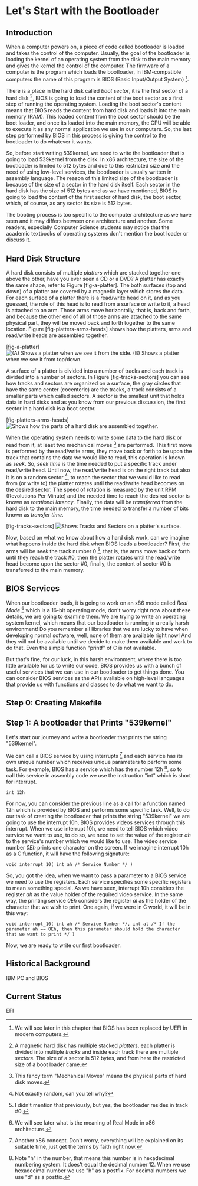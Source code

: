 # Let's Start with the Bootloader

## Introduction

When a computer powers on, a piece of code called bootloader is loaded and takes the control of the computer. Usually, the goal of the bootloader is loading the kernel of an operating system from the disk to the main memory and gives the kernel the control of the computer. The firmware of a computer is the program which loads the bootloader, in IBM-compatible computers the name of this program is BIOS (Basic Input/Output System) [^2].

There is a place in the hard disk called *boot sector*, it is the first sector of a hard disk [^3], BIOS is going to load the content of the boot sector as a first step of running the operating system. Loading the boot sector's content means that BIOS reads the content from hard disk and loads it into the main memory (RAM). This loaded content from the boot sector should be the boot loader, and once its loaded into the main memory, the CPU will be able to execute it as any normal application we use in our computers. So, the last step performed by BIOS in this process is giving the control to the bootloader to do whatever it wants.

So, before start writing 539kernel, we need to write the bootloader that is going to load 539kernel from the disk. In x86 architecture, the size of the bootloader is limited to 512 bytes and due to this restricted size and the need of using low-level services, the bootloader is usually written in assembly language. The reason of this limited size of the bootloader is because of the size of a sector in the hard disk itself. Each sector in the hard disk has the size of 512 bytes and as we have mentioned, BIOS is going to load the content of the first sector of hard disk, the boot sector, which, of course, as any sector its size is 512 bytes.

The booting process is too specific to the computer architecture as we have seen and it may differs between one architecture and another. Some readers, especially Computer Science students may notice that the academic textbooks of operating systems don't mention the boot loader or discuss it.

## Hard Disk Structure

A hard disk consists of multiple *platters* which are stacked together one above the other, have you ever seen a CD or a DVD? A platter has exactly the same shape, refer to Figure [fig-a-platter]. The both surfaces (top and down) of a platter are covered by a magnetic layer which stores the data. For each surface of a platter there is a read/write head on it, and as you guessed, the role of this head is to read from a surface or write to it, a head is attached to an arm. Those arms move horizontally, that is, back and forth, and because the other end of all of those arms are attached to the same physical part, they will be moved back and forth together to the same location. Figure [fig-platters-arms-heads] shows how the platters, arms and read/write heads are assembled together.

[fig-a-platter] ![(A) Shows a platter when we see it from the side. (B) Shows a platter when we see it from top/down.](Figures/bootloader-ch/a-platter.png)

A surface of a platter is divided into a number of tracks and each track is divided into a number of sectors. In Figure [fig-tracks-sectors] you can see how tracks and sectors are organized on a surface, the gray circles that have the same center (cocenteric) are the tracks, a track consists of a smaller parts which called sectors.  A sector is the smallest unit that holds data in hard disks and as you know from our previous discussion, the first sector in a hard disk is a boot sector.

[fig-platters-arms-heads] ![Shows how the parts of a hard disk are assembled together.](Figures/bootloader-ch/platters-arms-heads.png)

When the operating system needs to write some data to the hard disk or read from it, at least two mechanical moves [^mech-moves] are performed. This first move is performed by the read/write arms, they move back or forth to be upon the track that contains the data we would like to read, this operation is known as *seek*. So, *seek time* is the time needed to put a specific track under read/write head. Until now, the read/write head is on the right track but also it is on a random sector [^random-sector], to reach the sector that we would like to read from (or write to) the platter rotates until the read/write head becomes on the desired sector. The speed of rotation is measured by the unit RPM (Revolutions Per Minute) and the needed time to reach the desired sector is known as *rotational latency*. Finally, the data will be *transferred* from the hard disk to the main memory, the time needed to transfer a number of bits known as *transfer time*.

[fig-tracks-sectors] ![Shows Tracks and Sectors on a platter's surface.](Figures/bootloader-ch/tracks-sectors.png)

Now, based on what we know about how a hard disk work, can we imagine what happens inside the hard disk when BIOS loads a bootloader? First, the arms will be *seek* the track number 0 [^bootloader-track-0], that is, the arms move back or forth until they reach the track #0, then the platter rotates until the read/write head become upon the sector #0, finally, the content of sector #0 is transferred to the main memory.

## BIOS Services
When our bootloader loads, it is going to work on an x86 mode called *Real Mode* [^real-mode] which is a 16-bit operating mode, don't worry right now about these details, we are going to examine them. We are trying to write an operating system kernel, which means that our bootloader is running in a really harsh environment! Do you remember all libraries that we are lucky to have when developing normal software, well, none of them are available right now! And they will not be available until we decide to make them available and work to do that. Even the simple function "printf" of C is not available. 

But that's fine, for our luck, in this harsh environment, where there is too little available for us to write our code, BIOS provides us with a bunch of useful services that we can use in our bootloader to get things done. You can consider BIOS services as the APIs available on high-level languages that provide us with functions and classes to do what we want to do.

## Step 0: Creating Makefile

## Step 1: A bootloader that Prints "539kernel"
Let's start our journey and write a bootloader that prints the string "539kernel". 

We can call a BIOS service by using interrupts [^interrupts] and each service has its own unique number which receives unique parameters to perform some task. For example, BIOS has a service which has the number 12h [^hex], so to call this service in assembly code we use the instruction "int" which is short for interrupt.

```{.assembly}
int 12h
```

For now, you can consider the previous line as a call for a function named 12h which is provided by BIOS and performs some specific task. Well, to do our task of creating the bootloader that prints the string "539kernel" we are going to use the interrupt 10h, BIOS provides videos services through this interrupt. When we use interrupt 10h, we need to tell BIOS which video service we want to use, to do so, we need to set the value of the register *ah* to the service's number which we would like to use. The video service number *0Eh* prints one character on the screen. If we imagine interrupt 10h as a C function, it will have the following signature:

```{.c}
void interrupt_10( int ah /* Service Number */ )
```

So, you got the idea, when we want to pass a parameter to a BIOS service we need to use the registers. Each service specifies some specific registers to mean something special. As we have seen, interrupt 10h considers the register *ah* as the value holder of the required video service. In the same way, the printing service *0Eh* considers the register *al* as the holder of the character that we wish to print. One again, if we were in C world, it will be in this way:

```{.c}
void interrupt_10( int ah /* Service Number */, int al /* If the parameter ah == 0Eh, then this parameter should hold the character that we want to print */ )
```

Now, we are ready to write our first bootloader. 

## Historical Background 
IBM PC and BIOS

## Current Status
EFI

[^1]: Actually not any computer, but an IBM compatible computer.
[^2]: We will see later in this chapter that BIOS has been replaced by UEFI in modern computers.
[^3]: A magnetic hard disk has multiple stacked *platters*, each platter is divided into multiple *tracks* and inside each track there are multiple *sectors*. The size of a sector is 512 bytes, and from here the restricted size of a boot loader came.
[^real-mode]: We will see later what is the meaning of Real Mode in x86 architecture.
[^interrupts]: Another x86 concept. Don't worry, everything will be explained on its suitable time, just get the terms by faith right now.
[^hex]: Note "h" in the number, that means this number is in hexadecimal numbering system. It does't equal the decimal number 12. When we use hexadecimal number we use "h" as a postfix. For decimal numbers we use "d" as a postfix.
[^mech-moves]: This fancy term "Mechanical Moves" means the physical parts of hard disk moves.
[^random-sector]: Not exactly random, can you tell why?
[^bootloader-track-0]: I didn't mention that previously, but yes, the bootloader resides in track #0.